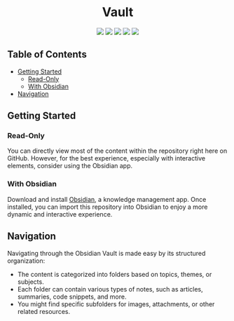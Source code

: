 <h1 align=center>Vault</h1>

<p align=center>
	<img src="https://img.shields.io/badge/VSCode-0078D4?style=for-the-badge&logo=visual%20studio%20code&logoColor=white"/>
	<img src="https://img.shields.io/badge/Obsidian-483699?style=for-the-badge&logo=Obsidian&logoColor=white"/>
	<img src="https://img.shields.io/badge/Python-FFD43B?style=for-the-badge&logo=python&logoColor=blue">
	<img src="https://img.shields.io/badge/Matlab-E69500?style=for-the-badge">
	<img src="https://img.shields.io/badge/Ruby-CC342D?style=for-the-badge&logo=ruby&logoColor=white">
</p>

## Table of Contents

- [Getting Started](#getting-started)
	- [Read-Only](#read-only)
	- [With Obsidian](#with-obsidian)
- [Navigation](#navigation)

## Getting Started

### Read-Only

You can directly view most of the content within the repository right here on GitHub. However, for the best experience, especially with interactive elements, consider using the Obsidian app.

### With Obsidian

Download and install [Obsidian](https://obsidian.md/), a knowledge management app. Once installed, you can import this repository into Obsidian to enjoy a more dynamic and interactive experience.

## Navigation

Navigating through the Obsidian Vault is made easy by its structured organization:

- The content is categorized into folders based on topics, themes, or subjects.
- Each folder can contain various types of notes, such as articles, summaries, code snippets, and more.
- You might find specific subfolders for images, attachments, or other related resources.